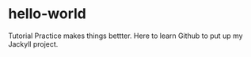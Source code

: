 # hello-world
Tutorial
Practice makes things bettter. Here to learn Github to put up my Jackyll project.
